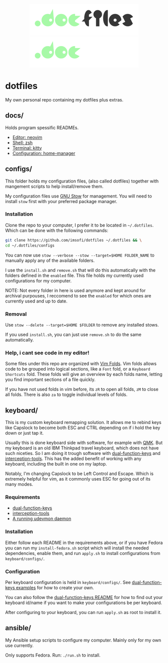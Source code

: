 <p align="center">
  <a href="https://www.youtube.com/watch?v=pDSptPcImGE/#gh-light-mode-only">
    <img src="/media/dotfiles-light.png" height="100"/>
  </a>
  <a href="https://www.youtube.com/watch?v=pDSptPcImGE/#gh-dark-mode-only">
    <img src="/media/dotfiles-dark.png" height="100"/>
  </a>
</p>

# dotfiles

My own personal repo containing my dotfiles plus extras.


## **docs/**

Holds program spessific READMEs.

- [Editor: neovim](docs/nvim.md)
- [Shell: zsh](docs/zsh.md)
- [Terminal: kitty](docs/kitty.md)
- [Configuration: home-manager](home-manager/README.md)


## **configs/**

This folder holds my configuration files, (also called dotfiles) together with
mangement scripts to help install/remove them.

My configuration files use [GNU Stow](https://www.gnu.org/software/stow/) for
management. You will need to install `stow` first with your preferred package
manager.

### Installation

Clone the repo to your computer, I prefer it to be located in `~/.dotfiles`.
Which can be done with the following commands:

```bash
git clone https://github.com/imsofi/dotfiles ~/.dotfiles && \
cd ~/.dotfiles/configs
```

You can now use `stow --verbose --stow --target=$HOME FOLDER_NAME` to
manually apply any of the available folders.

I use the `install.sh` and `remove.sh` that will do this automatically with
the folders defined in the `enabled` file. This file holds my currently used
configurations for my computer.

NOTE: Not every folder in here is used anymore and kept around for archival
purpouses, I reccomend to see the `enabled` for which ones are currently used
and up to date.

### Removal

Use `stow --delete --target=$HOME $FOLDER` to remove any installed stows.

If you used `install.sh`, you can just use `remove.sh` to do the same
automatically.

### Help, i cant see code in my editor!

Some files under this repo are organized with [Vim Folds](https://vim.fandom.com/wiki/Folding).
Vim folds allows code to be grouped into logical sections, like a `Font` fold,
or a `Keyboard Shortcuts` fold. These folds will give an overview by each folds
name, letting you find important sections of a file quickly.

If you have not used folds in vim before, its `zR` to open all folds, `zM` to
close all folds. There is also `za` to toggle individual levels of folds.


## **keyboard/**

This is my custom keyboard remapping solution. It allows me to rebind keys like
Capslock to become both ESC and CTRL depending on if i hold the key down or
just tap it.

Usually this is done keyboard side with software, for example with
[QMK](https://qmk.fm/). But my keyboard is an old IBM Thinkpad travel keyboard,
which does not have such niceties. So I am doing it trough software with
[dual-function-keys](https://gitlab.com/interception/linux/plugins/dual-function-keys)
and [interception-tools](https://gitlab.com/interception/linux/tools).
This has the added benefit of working with any keyboard, including the built in
one on my laptop.

Notably, I'm changing Capslock to be Left Control and Escape. Which is extremely
helpful for vim, as it commonly uses ESC for going out of its many modes.

### Requirements

* [dual-function-keys](https://gitlab.com/interception/linux/plugins/dual-function-keys/)
* [interception-tools](https://gitlab.com/interception/linux/tools)
* [A running udevmon daemon](https://gitlab.com/interception/linux/tools#execution)

### Installation

Either follow each README in the requirements above, or if you have Fedora you can run
my `install-fedora.sh` script which will install the needed dependencies, enable them,
and run `apply.sh` to install configurations from `keyboard/configs/`.

### Configuration

Per keyboard configuration is held in `keyboard/configs/`. See
[dual-function-keys examples](https://gitlab.com/interception/linux/plugins/dual-function-keys/-/blob/master/doc/examples.md)
for how to create your own.

You can also follow the
[dual-function-keys README](https://gitlab.com/interception/linux/plugins/dual-function-keys/-/blob/master/README.md)
for how to find out your keyboard id/name if you want to make your configurations
be per keyboard.

After configuring to your keyboard, you can run `apply.sh` as root to install it.


## **ansible/**

My Ansible setup scripts to configure my computer. Mainly only for my own use currently.

Only supports Fedora. Run: `./run.sh` to install.

